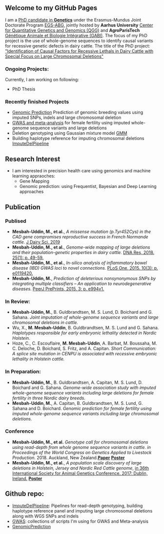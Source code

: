 ## Welcome to my GitHub Pages
I am a [PhD candidate in **Genetics**](http://pure.au.dk/portal/en/persons/md-mesbah-uddin(fa7659dc-95ae-430a-a82a-1aa9515ec6fd).html) under the Erasmus-Mundus Joint Doctorate Program [EGS-ABG](http://www.egsabg.eu/), jointly hosted by **Aarhus University** [Center for Quantitative Genetics and Genomics (QGG)](http://mbg.au.dk/en/research/research-centres/center-for-quantitative-genetics-and-genomics/) and **AgroParisTech** [Génétique Animale et Biologie Intégrative (GABI)](https://www6.jouy.inra.fr/gabi/). 
The focus of my PhD project is the use of whole-genome sequences to identify causal variants for recessive genetic defects in dairy cattle.
The title of the PhD project: ["Identification of Causal Factors for Recessive Lethals in Dairy Cattle with Special Focus on Large Chromosomal Deletions"](https://pure.au.dk/portal/en/persons/md-mesbah-uddin(fa7659dc-95ae-430a-a82a-1aa9515ec6fd)/publications/identification-of-causal-factors-for-recessive-lethals-in-dairy-cattle-with-special-focus-on-large-chromosomal-deletions(b8ea91a8-3983-4cb6-98f1-e599f80bb194).html)
### Ongoing Projects:
Currently, I am working on following:
* PhD Thesis
 
### Recently finished Projects
* [Genomic Prediction](https://github.com/MMesbahU/genomic_prediction.git) Prediction of genomic breeding values using imputed SNPs, indels and large chromosomal deletion
* [GWAS and meta-analysis](https://github.com/MMesbahU/gwas_in_cattle) for female fertility using imputed whole-genome sequence variants and large deletions
* Deletion genotyping using Gaussian mixture model [GMM](https://github.com/MMesbahU/ImputeDelPipeline/tree/master/read_Depth_genotyping)
* Building haplotype reference for imputing chromosomal deletions [ImputeDelPipeline](https://github.com/MMesbahU/ImputeDelPipeline)

## Research Interest
* I am interested in precision health care using genomics and machine learning appraoches: 
  * Gene Mapping
  * Genomic prediction: using Frequentist, Bayesian and Deep Learning approaches

## Publication
### Publised
* **Mesbah-Uddin, M., et al.**, *A missense mutation (p.Tyr452Cys) in the CAD gene compromises reproductive success in French Normande cattle.* [J Dairy Sci, 2019](https://doi.org/10.3168/jds.2018-16100)
* **Mesbah-Uddin, M., et al.**, *Genome-wide mapping of large deletions and their population-genetic properties in dairy cattle.* [DNA Res, 2018. 25(1): p. 49-59.](https://doi.org/10.1093/dnares/dsx037)
* **Mesbah-Uddin, M., et al.**, *In-silico analysis of inflammatory bowel disease (IBD) GWAS loci to novel connections.* [PLoS One, 2015. 10(3): p. e0119420.](https://doi.org/10.1371/journal.pone.0119420)
* **Mesbah-Uddin, M.**, *Prediction of deleterious nonsynonymous SNPs by integrating multiple classifiers – An application to neurodegenerative diseases.* [PeerJ PrePrints, 2015. 3: p. e994v1.](https://doi.org/10.7287/peerj.preprints.994v1)

### In Review:
* **Mesbah-Uddin, M.**, B. Guldbrandtsen, M. S. Lund, D. Boichard and G. Sahana. *Joint imputation of whole-genome sequence variants and large chromosomal deletions in cattle.*
* Wu, X., **M. Mesbah-Uddin**, B. Guldbrandtsen, M. S. Lund and G. Sahana. *Haplotypes responsible for early embryonic lethality detected in Nordic Holstein.*
* Hoze, C., C. Escouflaire, **M. Mesbah-Uddin**, A. Barbat, M. Boussaha, M. C. Deloche, D. Boichard, S. Fritz, and A. Capitan. *Short Communication: A splice site mutation in CENPU is associated with recessive embryonic lethality in Holstein cattle.*

### In Preparation:
* **Mesbah-Uddin, M.**, B. Guldbrandtsen, A. Capitan, M. S. Lund, D. Boichard and G. Sahana. *Genome-wide association study with imputed whole-genome sequence variants including large deletions for female fertility in three Nordic dairy breeds.*
* **Mesbah-Uddin, M.**, A. Capitan, B. Guldbrandtsen, M. S. Lund, G. Sahana and D. Boichard. *Genomic prediction for female fertility using imputed whole-genome sequence variants including large chromosomal deletions.*
### Conference
* **Mesbah-Uddin, M., et al.** *Genotype call for chromosomal deletions using read-depth from whole genome sequence variants in cattle. in Proceedings of the World Congress on Genetics Applied to Livestock Production.* 2018. Auckland, New Zealand.[**Paper**](https://github.com/MMesbahU/MMesbahU.github.io/blob/master/pdfs/Mesbah-Uddin%2C%20M.%20et%20al.%20WCGALP%202018.pdf) [**Poster**](https://github.com/MMesbahU/MMesbahU.github.io/blob/master/pdfs/poster_MMU%20et%20al%20WCGALP2018.pdf)
* **Mesbah-Uddin, M., et al.**, *A population scale discovery of large deletions in Holstein, Jersey and Nordic Red Cattle genome*, [in 36th International Society for Animal Genetics Conference. 2017: Dublin, Ireland.](http://www.isag.us/Docs/Proceedings/ISAG2017_Proceedings.pdf?v3) [**Poster**](https://github.com/MMesbahU/MMesbahU.github.io/blob/master/pdfs/Mesbah-Uddin_et_al_2017_36th_ISAG_Dublin_Ireland.pdf)

## Github repo:
* [ImputeDelPipeline](https://github.com/MMesbahU/ImputeDelPipeline): Pipelines for read-depth genotyping, building haplotype reference panel and imputing large chromosomal deletions along with WGS SNPs and indels
* [GWAS](https://github.com/MMesbahU/gwas_in_cattle): collections of scripts I'm using for GWAS and Meta-analysis
* [GenomicPrediction](https://github.com/MMesbahU/genomic_prediction.git)

